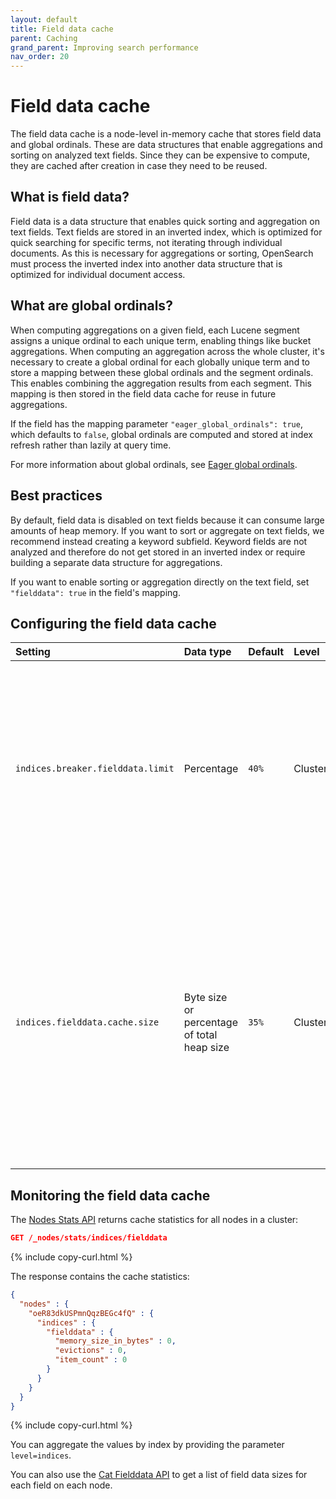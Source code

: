 ```yaml
---
layout: default
title: Field data cache
parent: Caching
grand_parent: Improving search performance
nav_order: 20
---
```


# Field data cache

The field data cache is a node-level in-memory cache that stores field data and global ordinals. These are data structures that enable aggregations and sorting on analyzed text fields. Since they can be expensive to compute, they are cached after creation in case they need to be reused.

## What is field data?

Field data is a data structure that enables quick sorting and aggregation on text fields. Text fields are stored in an inverted index, which is optimized for quick searching for specific terms, not iterating through individual documents. As this is necessary for aggregations or sorting, OpenSearch must process the inverted index into another data structure that is optimized for individual document access.

## What are global ordinals? 

When computing aggregations on a given field, each Lucene segment assigns a unique ordinal to each unique term, enabling things like bucket aggregations. When computing an aggregation across the whole cluster, it's necessary to create a global ordinal for each globally unique term and to store a mapping between these global ordinals and the segment ordinals. This enables combining the aggregation results from each segment. This mapping is then stored in the field data cache for reuse in future aggregations. 

If the field has the mapping parameter `"eager_global_ordinals": true`, which defaults to `false`, global ordinals are computed and stored at index refresh rather than lazily at query time.

For more information about global ordinals, see [Eager global ordinals]({{site.url}}{{site.baseurl}}/field-types/mapping-parameters/eager_global_ordinals/).

## Best practices

By default, field data is disabled on text fields because it can consume large amounts of heap memory. If you want to sort or aggregate on text fields, we recommend instead creating a keyword subfield. Keyword fields are not analyzed and therefore do not get stored in an inverted index or require building a separate data structure for aggregations.

If you want to enable sorting or aggregation directly on the text field, set `"fielddata": true` in the field's mapping.

## Configuring the field data cache 

Setting | Data type  | Default | Level | Static/Dynamic | Description
:--- |:-----------|:--------| :--- | :--- | :---
`indices.breaker.fielddata.limit` | Percentage  | `40%`  | Cluster | Dynamic | Sets the field data cache size limit, beyond which incoming requests that would require more entries in the cache will be stopped by the circuit breaker. 
`indices.fielddata.cache.size` | Byte size or percentage of total heap size | `35%` | Cluster | Static | Sets the maximum field data cache size, beyond which evictions will occur. Must be smaller than the circuit breaker limit. With a value of -1, this limit does not apply and only the circuit breaker limit will be relevant.

## Monitoring the field data cache 

The [Nodes Stats API]({{site.url}}{{site.baseurl}}/api-reference/nodes-apis/nodes-stats/) returns cache statistics for all nodes in a cluster:

```json
GET /_nodes/stats/indices/fielddata
```
{% include copy-curl.html %}

The response contains the cache statistics:

```json
{
  "nodes" : {
    "oeR83dkUSPmnQqzBEGc4fQ" : {
      "indices" : {
        "fielddata" : {
          "memory_size_in_bytes" : 0,
          "evictions" : 0,
          "item_count" : 0
        }
      }
    }
  }
}
```
{% include copy-curl.html %}

You can aggregate the values by index by providing the parameter `level=indices`. 

You can also use the [Cat Fielddata API]({{site.url}}{{site.baseurl}}/api-reference/cat/cat-field-data/) to get a list of field data sizes for each field on each node. 